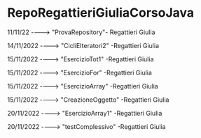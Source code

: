 # RepoRegattieriGiuliaCorsoJava

11/11/22 ----> "ProvaRepository"- Regattieri Giulia

14/11/2022  ----> "CicliEIteratori2" -Regattieri Giulia   

15/11/2022 ----> "EsercizioTot1" -Regattieri Giulia

15/11/2022 ----> "EsercizioFor" -Regattieri Giulia

15/11/2022 ----> "EsercizioArray" -Regattieri Giulia

15/11/2022 ----> "CreazioneOggetto" -Regattieri Giulia

20/11/2022 ----> "EsercizioArray1" -Regattieri Giulia

20/11/2022 ----> "testComplessivo" -Regattieri Giulia
